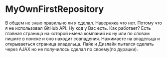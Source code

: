 MyOwnFirstRepository
====================
В общем не знаю правильно ли я сделал. Наверняка что нет. Потому что я не использовал GitHub API. 
Ну код у Вас есть. Как работает? Есть главная страница на которой имена компаний их ну или по словам пишите в поиске и 
оно находит совпадения. Нажимаете на владельца и открываеться страница владельца. Лайк и Дизлайк пытался сделать через 
AJAX но не получилось сделал по своему(по дурацки).
